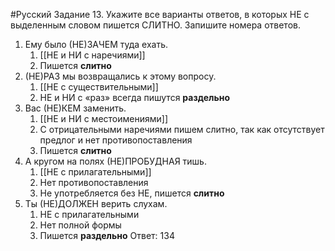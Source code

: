 #Русский 
Задание 13. Укажите все варианты ответов, в которых НЕ с выделенным словом пишется СЛИТНО. Запишите номера ответов.
1. Ему было (НЕ)ЗАЧЕМ туда ехать.
	1. [[НЕ и НИ с наречиями]]
	2. Пишется **слитно**
2. (НЕ)РАЗ мы возвращались к этому вопросу.
	1. [[НЕ с существительными]]
	2. НЕ и НИ с «раз» всегда пишутся **раздельно**
3. Вас (НЕ)КЕМ заменить.
	1. [[НЕ и НИ с местоимениями]]
	2. С отрицательными наречиями пишем слитно, так как отсутствует предлог и нет противопоставления 
	3. Пишется **слитно**
4. А кругом на полях (НЕ)ПРОБУДНАЯ тишь.
	1. [[НЕ с прилагательными]]
	2. Нет противопоставления
	3. Не употребляется без НЕ, пишется **слитно**
5. Ты (НЕ)ДОЛЖЕН верить слухам.
	1. НЕ с прилагательными 
	2. Нет полной формы 
	3. Пишется **раздельно**
Ответ: 134